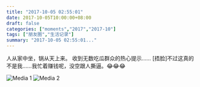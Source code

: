 ```yaml
---
title: "2017-10-05 02:55:01"
date: 2017-10-05T10:00:00+08:00
draft: false
categories: ["moments","2017","2017-10"]
tags: ["朋友圈","生活记录"]
summary: "2017-10-05 02:55:01..."
---
```


人从家中坐，锅从天上来。
收到无数吃瓜群众的热心提示……
[捂脸]不过这真的不是我……我忙着赚钱呢，没空跟人撕逼。😂😂😂

![Media 1](/Moments/photos/2017-10-05/201710050255010.jpg)
![Media 2](/Moments/photos/2017-10-05/201710050255011.jpg)

